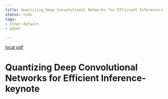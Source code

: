 ```yaml
---
title: Quantizing Deep Convolutional Networks for Efficient Inference-keynote
status: todo
tags:
- other-default
- paper

---
```


[local pdf](../../../pdfs/Quantizing%20Deep%20Convolutional%20Networks%20for%20Efficient%20Inference-keynote.pdf)

# Quantizing Deep Convolutional Networks for Efficient Inference-keynote
